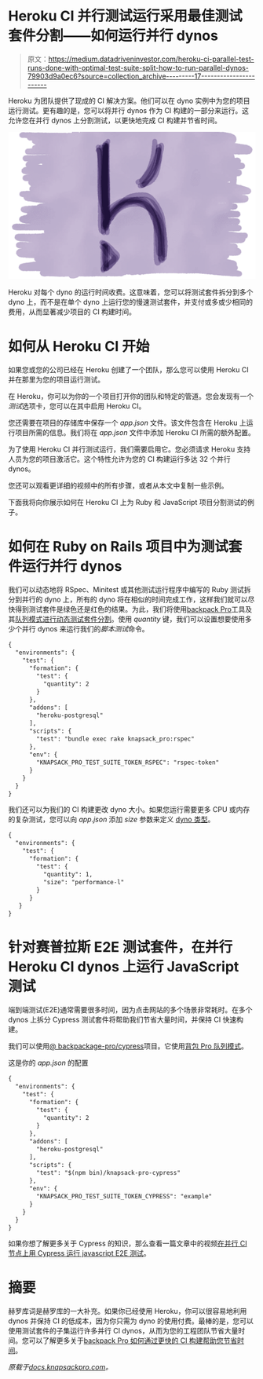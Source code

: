 # Heroku CI 并行测试运行采用最佳测试套件分割——如何运行并行 dynos

> 原文：<https://medium.datadriveninvestor.com/heroku-ci-parallel-test-runs-done-with-optimal-test-suite-split-how-to-run-parallel-dynos-79903d9a0ec6?source=collection_archive---------17----------------------->

Heroku 为团队提供了现成的 CI 解决方案。他们可以在 dyno 实例中为您的项目运行测试。更有趣的是，您可以将并行 dynos 作为 CI 构建的一部分来运行。这允许您在并行 dynos 上分割测试，以更快地完成 CI 构建并节省时间。

![](img/c56cfcff51c8209fc946ca89a99f04f5.png)

Heroku 对每个 dyno 的运行时间收费。这意味着，您可以将测试套件拆分到多个 dyno 上，而不是在单个 dyno 上运行您的慢速测试套件，并支付或多或少相同的费用，从而显著减少项目的 CI 构建时间。

# 如何从 Heroku CI 开始

如果您或您的公司已经在 Heroku 创建了一个团队，那么您可以使用 Heroku CI 并在那里为您的项目运行测试。

在 Heroku，你可以为你的一个项目打开你的团队和特定的管道。您会发现有一个*测试*选项卡，您可以在其中启用 Heroku CI。

您还需要在项目的存储库中保存一个 *app.json* 文件。该文件包含在 Heroku 上运行项目所需的信息。我们将在 *app.json* 文件中添加 Heroku CI 所需的额外配置。

为了使用 Heroku CI 并行测试运行，我们需要启用它。您必须请求 Heroku 支持人员为您的项目激活它。这个特性允许为您的 CI 构建运行多达 32 个并行 dynos。

您还可以观看更详细的视频中的所有步骤，或者从本文中复制一些示例。

下面我将向你展示如何在 Heroku CI 上为 Ruby 和 JavaScript 项目分割测试的例子。

# 如何在 Ruby on Rails 项目中为测试套件运行并行 dynos

我们可以动态地将 RSpec、Minitest 或其他测试运行程序中编写的 Ruby 测试拆分到并行的 dyno 上，所有的 dyno 将在相似的时间完成工作，这样我们就可以尽快得到测试套件是绿色还是红色的结果。为此，我们将使用[backpack Pro](https://knapsackpro.com/?utm_source=medium&utm_medium=blog_post&utm_campaign=how-to-run-parallel-dynos-on-heroku-ci-to-complete-tests-faster)工具及其[队列模式进行动态测试套件分割](https://youtu.be/hUEB1XDKEFY)。使用 *quantity* 键，我们可以设置想要使用多少个并行 dynos 来运行我们的*脚本测试*命令。

```
{
  "environments": {
    "test": {
      "formation": {
        "test": {
          "quantity": 2
        }
      },
      "addons": [
        "heroku-postgresql"
      ],
      "scripts": {
        "test": "bundle exec rake knapsack_pro:rspec"
      },
      "env": {
        "KNAPSACK_PRO_TEST_SUITE_TOKEN_RSPEC": "rspec-token"
      }
    }
  }
}
```

我们还可以为我们的 CI 构建更改 dyno 大小。如果您运行需要更多 CPU 或内存的复杂测试，您可以向 *app.json* 添加 *size* 参数来定义 [dyno 类型](https://devcenter.heroku.com/articles/dyno-types)。

```
{
  "environments": {
    "test": {
      "formation": {
        "test": {
          "quantity": 1,
          "size": "performance-l"
        }
      }
   }
}
```

# 针对赛普拉斯 E2E 测试套件，在并行 Heroku CI dynos 上运行 JavaScript 测试

端到端测试(E2E)通常需要很多时间，因为点击网站的多个场景非常耗时。在多个 dynos 上拆分 Cypress 测试套件将帮助我们节省大量时间，并保持 CI 快速构建。

我们可以使用[@ backpackage-pro/cypress](https://github.com/KnapsackPro/knapsack-pro-cypress)项目。它使用[背包 Pro 队列模式](https://knapsackpro.com/?utm_source=medium&utm_medium=blog_post&utm_campaign=how-to-run-parallel-dynos-on-heroku-ci-to-complete-tests-faster)。

这是你的 *app.json* 的配置

```
{
  "environments": {
    "test": {
      "formation": {
        "test": {
          "quantity": 2
        }
      },
      "addons": [
        "heroku-postgresql"
      ],
      "scripts": {
        "test": "$(npm bin)/knapsack-pro-cypress"
      },
      "env": {
        "KNAPSACK_PRO_TEST_SUITE_TOKEN_CYPRESS": "example"
      }
    }
  }
}
```

如果你想了解更多关于 Cypress 的知识，那么查看一篇文章中的视频[在并行 CI 节点上用 Cypress 运行 javascript E2E 测试](https://docs.knapsackpro.com/2018/run-javascript-e2e-tests-faster-with-cypress-on-parallel-ci-nodes)。

# 摘要

赫罗库词是赫罗库的一大补充。如果你已经使用 Heroku，你可以很容易地利用 dynos 并保持 CI 的低成本，因为你只需为 dyno 的使用付费。最棒的是，您可以使用测试套件的子集运行许多并行 CI dynos，从而为您的工程团队节省大量时间。您可以了解更多关于[backpack Pro 如何通过更快的 CI 构建帮助您节省时间](https://knapsackpro.com/?utm_source=medium&utm_medium=blog_post&utm_campaign=how-to-run-parallel-dynos-on-heroku-ci-to-complete-tests-faster)。

*原载于*[*docs.knapsackpro.com*](https://docs.knapsackpro.com/2018/how-to-run-parallel-dynos-on-heroku-ci-to-complete-tests-faster)*。*